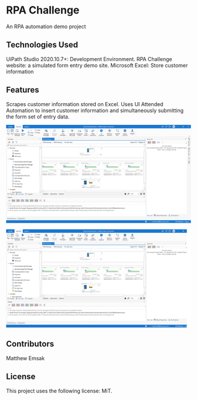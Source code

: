 # <strong> RPA Challenge </strong>
An RPA automation demo project

## <strong> Technologies Used </strong>
UiPath Studio 2020.10.7+: Development Environment.
RPA Challenge website: a simulated form entry demo site.
Microsoft Excel: Store customer information

## <strong> Features </strong>
Scrapes customer information stored on Excel. Uses UI Attended Automation to insert customer information and simultaneously submitting the form set of entry data.


![]()<img width="723" alt="image" src="https://github.com/matthew813709/Gitimages/blob/052db5f43a610e596581af96ba892aea795e75b9/Screenshot%202022-07-20%20141735.jpeg">

![]()<img width="723" alt="image" src="https://github.com/matthew813709/Gitimages/blob/cbfc503e314f8c211b39b69dc7f666c583807cdd/Screenshot%202022-07-20%20141737.jpeg">

## <strong> Contributors </strong>
Matthew Emsak

## <strong> License </strong>
This project uses the following license: MiT.
